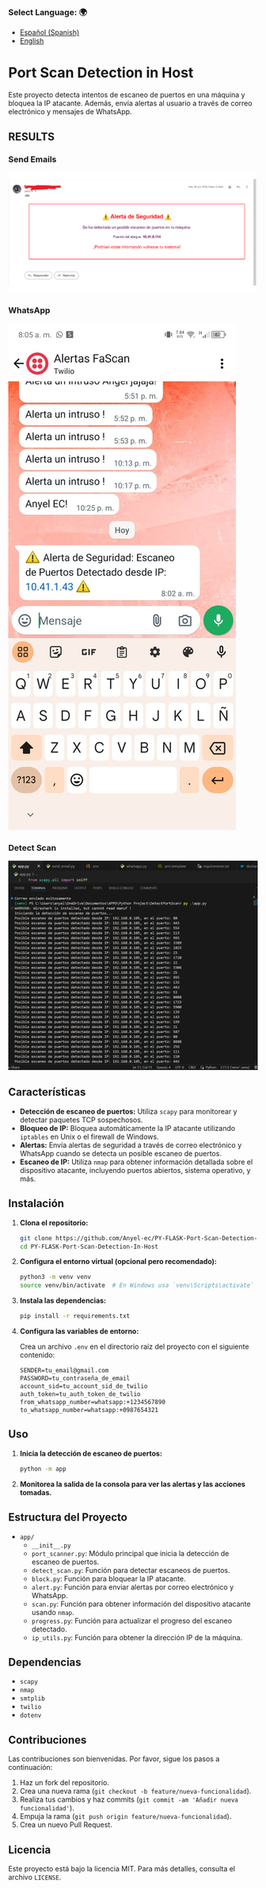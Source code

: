 ### **Select Language:** 🌍
- [Español (Spanish)](README-es.md)
- [English](README.md)


# Port Scan Detection in Host

Este proyecto detecta intentos de escaneo de puertos en una máquina y bloquea la IP atacante. Además, envía alertas al usuario a través de correo electrónico y mensajes de WhatsApp.

## RESULTS
### Send Emails
![Alt text](doc/email.png)
### WhatsApp
![Alt text](doc/whatsapp.jpeg)
### Detect Scan
![Alt text](doc/detect.jpeg)

## Características

- **Detección de escaneo de puertos:** Utiliza `scapy` para monitorear y detectar paquetes TCP sospechosos.
- **Bloqueo de IP:** Bloquea automáticamente la IP atacante utilizando `iptables` en Unix o el firewall de Windows.
- **Alertas:** Envía alertas de seguridad a través de correo electrónico y WhatsApp cuando se detecta un posible escaneo de puertos.
- **Escaneo de IP:** Utiliza `nmap` para obtener información detallada sobre el dispositivo atacante, incluyendo puertos abiertos, sistema operativo, y más.

## Instalación

1. **Clona el repositorio:**

   ```bash
   git clone https://github.com/Anyel-ec/PY-FLASK-Port-Scan-Detection-In-Host.git
   cd PY-FLASK-Port-Scan-Detection-In-Host
   ```

2. **Configura el entorno virtual (opcional pero recomendado):**

   ```bash
   python3 -m venv venv
   source venv/bin/activate  # En Windows usa `venv\Scripts\activate`
   ```

3. **Instala las dependencias:**

   ```bash
   pip install -r requirements.txt
   ```

4. **Configura las variables de entorno:**

   Crea un archivo `.env` en el directorio raíz del proyecto con el siguiente contenido:

   ```env
   SENDER=tu_email@gmail.com
   PASSWORD=tu_contraseña_de_email
   account_sid=tu_account_sid_de_twilio
   auth_token=tu_auth_token_de_twilio
   from_whatsapp_number=whatsapp:+1234567890
   to_whatsapp_number=whatsapp:+0987654321
   ```

## Uso

1. **Inicia la detección de escaneo de puertos:**

   ```bash
   python -m app
   ```

2. **Monitorea la salida de la consola para ver las alertas y las acciones tomadas.**

## Estructura del Proyecto

- `app/`
  - `__init__.py`
  - `port_scanner.py`: Módulo principal que inicia la detección de escaneo de puertos.
  - `detect_scan.py`: Función para detectar escaneos de puertos.
  - `block.py`: Función para bloquear la IP atacante.
  - `alert.py`: Función para enviar alertas por correo electrónico y WhatsApp.
  - `scan.py`: Función para obtener información del dispositivo atacante usando `nmap`.
  - `progress.py`: Función para actualizar el progreso del escaneo detectado.
  - `ip_utils.py`: Función para obtener la dirección IP de la máquina.

## Dependencias

- `scapy`
- `nmap`
- `smtplib`
- `twilio`
- `dotenv`

## Contribuciones

Las contribuciones son bienvenidas. Por favor, sigue los pasos a continuación:

1. Haz un fork del repositorio.
2. Crea una nueva rama (`git checkout -b feature/nueva-funcionalidad`).
3. Realiza tus cambios y haz commits (`git commit -am 'Añadir nueva funcionalidad'`).
4. Empuja la rama (`git push origin feature/nueva-funcionalidad`).
5. Crea un nuevo Pull Request.

## Licencia

Este proyecto está bajo la licencia MIT. Para más detalles, consulta el archivo `LICENSE`.
